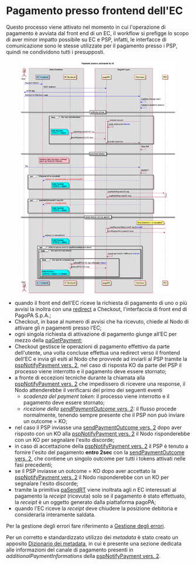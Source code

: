 # Pagamento presso frontend dell'EC

Questo processo viene attivato nel momento in cui l'operazione di pagamento è avviata dal front end di un EC, il workflow si prefigge lo scopo di aver minor impatto possibile su EC e PSP, infatti, le interfacce di comunicazione sono le stesse utilizzate per il pagamento presso i PSP, quindi ne condividono tutti i presupposti.

<figure><img src="../.gitbook/assets/nuovo_modello1_carrello_V3_SANP-Payment_process_activated_by_EC__.png" alt=""><figcaption></figcaption></figure>

* quando il front end dell'EC riceve la richiesta di pagamento di uno o più avvisi la inoltra con una [redirect](../ente-creditore/modalita-dintegrazione/integrazione-touch-point-dellec-con-checkout.md) a Checkout, l'interfaccia di front end di PagoPA S.p.A.;
* Checkout, in base al numero di avvisi che ha ricevuto, chiede al Nodo di attivare gli _n_ pagamenti presso l’EC;
* ogni singola richiesta di attivazione di pagamento giunge all’EC per mezzo della [paGetPayment](../appendici/primitive.md#pagetpayment);
* Checkout gestisce le operazioni di pagamento effettivo da parte dell'utente, una volta concluse effettua una redirect verso il frontend dell'EC e invia gli esiti al Nodo che provvede ad inviarli al PSP tramite la [pspNotifyPayment vers. 2](../appendici/primitive.md#versione-2-4), nel caso di risposta KO da parte del PSP il processo viene interrotto e il pagamento deve essere stornato;
* a fronte di eccezioni tecniche durante la chiamata alla [pspNotifyPayment vers. 2](../appendici/primitive.md#versione-2-4) che impedissero di ricevere una response,  il Nodo attenderebbe il verificarsi del primo dei seguenti eventi
  * _scadenza del payment token_: il processo viene interrotto e il pagamento deve essere stornato;
  * _ricezione della_ [_sendPaymentOutcome vers. 2_](../appendici/primitive.md#versione-2-3)_:_ il flusso procede normalmente, tenendo sempre presente che il PSP non può inviare un outcome = KO;
* nel caso il PSP inviasse una [sendPaymentOutcome vers. 2](../appendici/primitive.md#versione-2-3) dopo aver risposto con un KO alla [pspNotifyPayment vers. 2](../appendici/primitive.md#versione-2-4) il Nodo risponderebbe con un KO per segnalare l'esito discorde;
* in caso di accettazione della [pspNotifyPayment vers. 2](../appendici/primitive.md#versione-2-4) il PSP è tenuto a fornire l'esito del pagamento **entro 2sec** con la [sendPaymentOutcome vers. 2](../appendici/primitive.md#versione-2-3), che contiene un singolo outcome per tutti i tokens attivati nelle fasi precedenti;
* se il PSP inviasse un outcome = KO dopo aver accettato la [pspNotifyPayment vers. 2](../appendici/primitive.md#versione-2-4) il Nodo risponderebbe con un KO per segnalare l'esito discorde;
* tramite la primitiva [paSendRT](../appendici/primitive.md#pasendrt) viene inoltrata agli _n_ EC interessati al pagamento la _receipt_ (ricevuta) solo se il pagamento è stato effettuato, la _receipt_ è un oggetto generato dalla piattaforma pagoPA;
* quando l'EC riceve la _receipt_ deve chiudere la posizione debitoria e considerarla interamente saldata.

Per la gestione degli errori fare riferimento a [Gestione degli errori](http://127.0.0.1:5000/o/KXYtsf32WSKm6ga638R3/s/mU2qgiLV1G3m9z1VjAOc/ "mention").

Per un corretto e standardizzato utilizzo dei _metadata_ è stato creato un apposito [Dizionario dei metadata](http://127.0.0.1:5000/o/KXYtsf32WSKm6ga638R3/s/u6YdY319vyFX9MIvnKBa/ "mention"), in cui è presente una sezione dedicata alle informazioni del canale di pagamento presenti in _additionalPaymentInformations_ della [pspNotifyPayment vers. 2](../appendici/primitive.md#versione-2-4).
